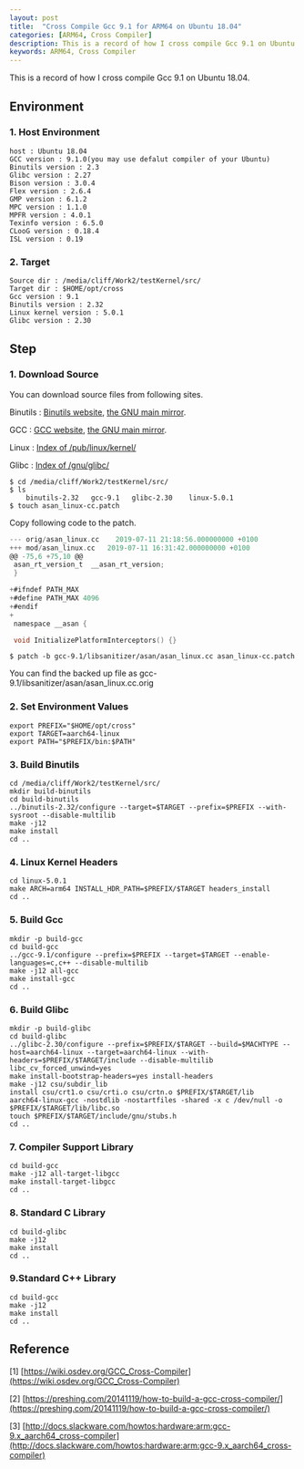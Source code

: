```yaml
---
layout: post
title:  "Cross Compile Gcc 9.1 for ARM64 on Ubuntu 18.04"
categories: [ARM64, Cross Compiler]
description: This is a record of how I cross compile Gcc 9.1 on Ubuntu 18.04.
keywords: ARM64, Cross Compiler
---
```


This is a record of how I cross compile Gcc 9.1 on Ubuntu 18.04.

## Environment
### 1. Host Environment 

    host : Ubuntu 18.04
    GCC version : 9.1.0(you may use defalut compiler of your Ubuntu)
    Binutils version : 2.3
    Glibc version : 2.27
    Bison version : 3.0.4
    Flex version : 2.6.4
    GMP version : 6.1.2
    MPC version : 1.1.0
    MPFR version : 4.0.1
    Texinfo version : 6.5.0
    CLooG version : 0.18.4
    ISL version : 0.19

### 2. Target

    Source dir : /media/cliff/Work2/testKernel/src/
    Target dir : $HOME/opt/cross
    Gcc version : 9.1
    Binutils version : 2.32
    Linux kernel version : 5.0.1
    Glibc version : 2.30



## Step

### 1. Download Source
You can download source files from following sites.

Binutils : [Binutils website](https://www.gnu.org/software/binutils/), [the GNU main mirror](https://ftp.gnu.org/gnu/binutils/).

GCC : [GCC website](https://www.gnu.org/software/gcc/), [the GNU main mirror](https://ftp.gnu.org/gnu/gcc/).

Linux : [Index of /pub/linux/kernel/](https://mirrors.edge.kernel.org/pub/linux/kernel/)

Glibc : [Index of /gnu/glibc/](http://mirrors.kernel.org/gnu/glibc/)
    


```shell
$ cd /media/cliff/Work2/testKernel/src/
$ ls 
    binutils-2.32   gcc-9.1   glibc-2.30    linux-5.0.1
$ touch asan_linux-cc.patch
```
Copy following code to the patch.

```c
--- orig/asan_linux.cc    2019-07-11 21:18:56.000000000 +0100
+++ mod/asan_linux.cc	2019-07-11 16:31:42.000000000 +0100
@@ -75,6 +75,10 @@
 asan_rt_version_t  __asan_rt_version;
 }

+#ifndef PATH_MAX
+#define PATH_MAX 4096
+#endif
+
 namespace __asan {

 void InitializePlatformInterceptors() {}
```
```shell
$ patch -b gcc-9.1/libsanitizer/asan/asan_linux.cc asan_linux-cc.patch
```
You can find the backed up file as gcc-9.1/libsanitizer/asan/asan_linux.cc.orig


### 2. Set Environment Values
```shell
export PREFIX="$HOME/opt/cross"
export TARGET=aarch64-linux
export PATH="$PREFIX/bin:$PATH"
```

### 3. Build Binutils
```shell
cd /media/cliff/Work2/testKernel/src/
mkdir build-binutils
cd build-binutils
../binutils-2.32/configure --target=$TARGET --prefix=$PREFIX --with-sysroot --disable-multilib
make -j12
make install
cd ..
```

### 4. Linux Kernel Headers
```shell
cd linux-5.0.1
make ARCH=arm64 INSTALL_HDR_PATH=$PREFIX/$TARGET headers_install
cd ..
```

### 5. Build Gcc
```shell
mkdir -p build-gcc
cd build-gcc
../gcc-9.1/configure --prefix=$PREFIX --target=$TARGET --enable-languages=c,c++ --disable-multilib
make -j12 all-gcc
make install-gcc
cd ..
```

### 6. Build Glibc
```shell
mkdir -p build-glibc
cd build-glibc
../glibc-2.30/configure --prefix=$PREFIX/$TARGET --build=$MACHTYPE --host=aarch64-linux --target=aarch64-linux --with-headers=$PREFIX/$TARGET/include --disable-multilib libc_cv_forced_unwind=yes
make install-bootstrap-headers=yes install-headers
make -j12 csu/subdir_lib
install csu/crt1.o csu/crti.o csu/crtn.o $PREFIX/$TARGET/lib
aarch64-linux-gcc -nostdlib -nostartfiles -shared -x c /dev/null -o $PREFIX/$TARGET/lib/libc.so
touch $PREFIX/$TARGET/include/gnu/stubs.h
cd ..
```

### 7. Compiler Support Library
```shell
cd build-gcc
make -j12 all-target-libgcc
make install-target-libgcc
cd ..
```

### 8. Standard C Library
```shell
cd build-glibc
make -j12
make install
cd ..
```

### 9.Standard C++ Library
```shell
cd build-gcc
make -j12
make install
cd ..
```

## Reference
[1] [https://wiki.osdev.org/GCC_Cross-Compiler](https://wiki.osdev.org/GCC_Cross-Compiler)

[2] [https://preshing.com/20141119/how-to-build-a-gcc-cross-compiler/](https://preshing.com/20141119/how-to-build-a-gcc-cross-compiler/)

[3] [http://docs.slackware.com/howtos:hardware:arm:gcc-9.x_aarch64_cross-compiler](http://docs.slackware.com/howtos:hardware:arm:gcc-9.x_aarch64_cross-compiler)
